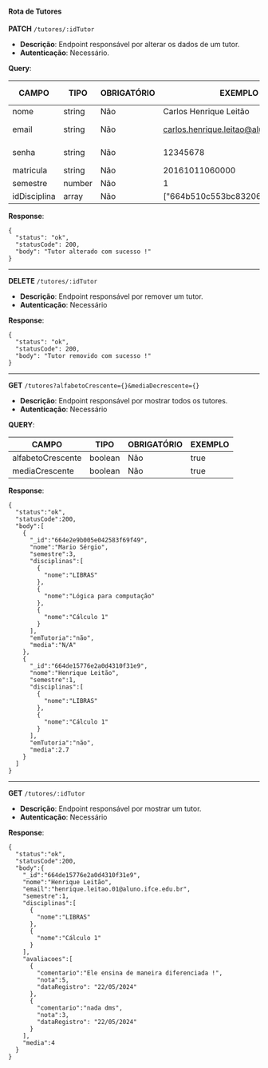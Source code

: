 #### Rota de Tutores

**PATCH** `/tutores/:idTutor`

- **Descrição**: Endpoint responsável por alterar os dados de um tutor.
- **Autenticação**: Necessário.

**Query**:

| CAMPO        | TIPO   | OBRIGATÓRIO   | EXEMPLO                                  | VALORES ACEITOS            |
| ------------ | ------ | ------------- | ---------------------------------------- | -------------------------- |
| nome         | string | Não           | Carlos Henrique Leitão                   |                            |
| email        | string | Não           | carlos.henrique.leitao@aluno.ifce.edu.br | somente @aluno.ifce.edu.br |
| senha        | string | Não           | 12345678                                 | De 8 até 10 caracteres     |
| matricula    | string | Não           | 20161011060000                           |                            |
| semestre     | number | Não           | 1                                        | DE 1 até -                 |
| idDisciplina | array  | Não           | ["664b510c553bc83206f93345"]             | DE 0 até 3 itens           |

**Response**:

```
{
  "status": "ok",
  "statusCode": 200,
  "body": "Tutor alterado com sucesso !"
}
```

---

**DELETE** `/tutores/:idTutor`

- **Descrição**: Endpoint responsável por remover um tutor.
- **Autenticação**: Necessário

**Response**:

```
{
  "status": "ok",
  "statusCode": 200,
  "body": "Tutor removido com sucesso !"
}
```

---

**GET** `/tutores?alfabetoCrescente={}&mediaDecrescente={}`

- **Descrição**: Endpoint responsável por mostrar todos os tutores.
- **Autenticação**: Necessário

**QUERY**:

| CAMPO             | TIPO    | OBRIGATÓRIO   | EXEMPLO                        |
| ----------------- | ------- | ------------- | ------------------------------ |
| alfabetoCrescente | boolean | Não           | true                           |
| mediaCrescente    | boolean | Não           | true                           |

**Response**:

```
{
  "status":"ok",
  "statusCode":200,
  "body":[
    {
      "_id":"664e2e9b005e042583f69f49",
      "nome":"Mario Sérgio",
      "semestre":3,
      "disciplinas":[
        {
          "nome":"LIBRAS"
        },
        {
          "nome":"Lógica para computação"
        },
        {
          "nome":"Cálculo 1"
        }
      ],
      "emTutoria":"não",
      "media":"N/A"
    },
    {
      "_id":"664de15776e2a0d4310f31e9",
      "nome":"Henrique Leitão",
      "semestre":1,
      "disciplinas":[
        {
          "nome":"LIBRAS"
        },
        {
          "nome":"Cálculo 1"
        }
      ],
      "emTutoria":"não",
      "media":2.7
    }
  ]
}
```

---

**GET** `/tutores/:idTutor`

- **Descrição**: Endpoint responsável por mostrar um tutor.
- **Autenticação**: Necessário

**Response**:

```
{
  "status":"ok",
  "statusCode":200,
  "body":{
    "_id":"664de15776e2a0d4310f31e9",
    "nome":"Henrique Leitão",
    "email":"henrique.leitao.01@aluno.ifce.edu.br",
    "semestre":1,
    "disciplinas":[
      {
        "nome":"LIBRAS"
      },
      {
        "nome":"Cálculo 1"
      }
    ],
    "avaliacoes":[
      {
        "comentario":"Ele ensina de maneira diferenciada !",
        "nota":5,
        "dataRegistro": "22/05/2024"
      },
      {
        "comentario":"nada dms",
        "nota":3,
        "dataRegistro": "22/05/2024"
      }
    ],
    "media":4
  }
}
```
